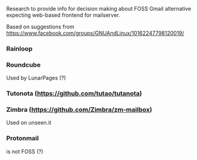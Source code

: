 Research to provide info for decision making about FOSS Gmail alternative expecting web-based frontend for mailserver.

Based on suggestions from https://www.facebook.com/groups/GNUAndLinux/10162247798120019/

### Rainloop

### Roundcube
Used by LunarPages (?)

### Tutonota (https://github.com/tutao/tutanota)

### Zimbra (https://github.com/Zimbra/zm-mailbox)
Used on unseen.it

### Protonmail 
is not FOSS (?)
